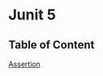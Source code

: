 # Junit 5

## Table of Content


[Assertion](https://github.com/Rajeev-singh-git/Spring-Boot-Testing-JUnit-5-Mockito-and-TestContainers/blob/main/src/main/java/ReadMe/Assertion_README.md)

